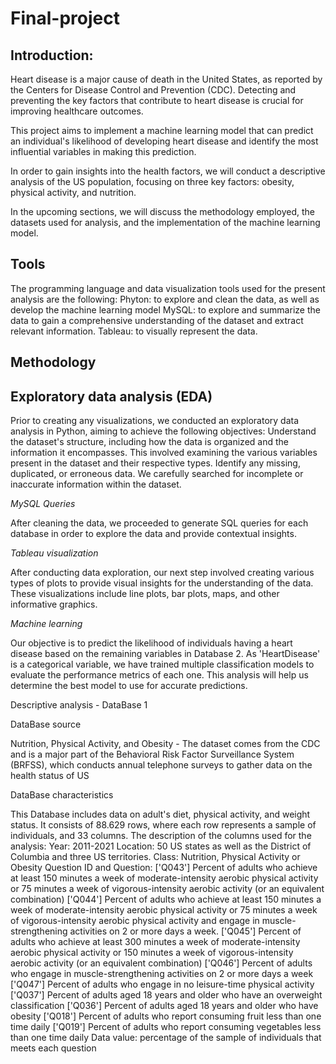 # Final-project

## Introduction:

Heart disease is a major cause of death in the United States, as reported by the Centers for Disease Control and Prevention (CDC). Detecting and preventing the key factors that contribute to heart disease is crucial for improving healthcare outcomes. 

This project aims to implement a machine learning model that can predict an individual's likelihood of developing heart disease and identify the most influential variables in making this prediction.

In order to gain insights into the health factors, we will conduct a descriptive analysis of the US population, focusing on three key factors: obesity, physical activity, and nutrition.

In the upcoming sections, we will discuss the methodology employed, the datasets used for analysis, and the implementation of the machine learning model.

## Tools

The programming language and data visualization tools used for the present analysis are the following: 
Phyton: to explore and clean the data, as well as develop the machine learning model
MySQL: to explore and summarize the data to gain a comprehensive understanding of the dataset and extract relevant information.
Tableau: to visually represent the data.

## Methodology

## Exploratory data analysis (EDA)

Prior to creating any visualizations, we conducted an exploratory data analysis in Python, aiming to achieve the following objectives:
Understand the dataset's structure, including how the data is organized and the information it encompasses. This involved examining the various variables present in the dataset and their respective types.
Identify any missing, duplicated, or erroneous data. We carefully searched for incomplete or inaccurate information within the dataset.

*MySQL Queries*

After cleaning the data, we proceeded to generate SQL queries for each database in order to explore the data and provide contextual insights.

*Tableau visualization*

After conducting data exploration, our next step involved creating various types of plots to provide visual insights for the understanding of the data. These visualizations include line plots, bar plots, maps, and other informative graphics.

*Machine learning*

Our objective is to predict the likelihood of individuals having a heart disease based on the remaining variables in Database 2. As 'HeartDisease' is a categorical variable, we have trained multiple classification models to evaluate the performance metrics of each one. This analysis will help us determine the best model to use for accurate predictions.

Descriptive analysis - DataBase 1

DataBase source

Nutrition, Physical Activity, and Obesity - The dataset comes from the CDC and is a major part of the Behavioral Risk Factor Surveillance System (BRFSS), which conducts annual telephone surveys to gather data on the health status of US

DataBase characteristics

This Database includes data on adult's diet, physical activity, and weight status. It consists of 88.629 rows, where each row represents a sample of individuals, and 33 columns. The description of the columns used for the analysis:
Year: 2011-2021
Location: 50 US states as well as the District of Columbia and three US territories.
Class: Nutrition, Physical Activity or Obesity
Question ID and Question:
['Q043'] Percent of adults who achieve at least 150 minutes a week of moderate-intensity aerobic physical activity or 75 minutes a week of vigorous-intensity aerobic activity (or an equivalent combination)
['Q044'] Percent of adults who achieve at least 150 minutes a week of moderate-intensity aerobic physical activity or 75 minutes a week of vigorous-intensity aerobic physical activity and engage in muscle-strengthening activities on 2 or more days a week.
['Q045'] Percent of adults who achieve at least 300 minutes a week of moderate-intensity aerobic physical activity or 150 minutes a week of vigorous-intensity aerobic activity (or an equivalent combination)
['Q046'] Percent of adults who engage in muscle-strengthening activities on 2 or more days a week
['Q047'] Percent of adults who engage in no leisure-time physical activity
['Q037'] Percent of adults aged 18 years and older who have an overweight classification
['Q036'] Percent of adults aged 18 years and older who have obesity
['Q018'] Percent of adults who report consuming fruit less than one time daily
['Q019'] Percent of adults who report consuming vegetables less than one time daily
Data value: percentage of the sample of individuals that meets each question
